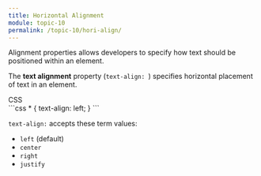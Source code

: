 ```yaml
---
title: Horizontal Alignment
module: topic-10
permalink: /topic-10/hori-align/
---
```


<div class="divider-heading"></div>

Alignment properties allows developers to specify how text should be positioned within an element.

The **text alignment** property (`text-align: `) specifies horizontal placement of text in an element.

<div class="code-heading">
  <span class="css">CSS</span>
</div>
```css
* {
  text-align: left;
}
```

`text-align:` accepts these term values:

- `left` (default)
- `center`
- `right`
- `justify`

<div class="codepen-embed">
  <p data-height="600" data-theme-id="30567" data-slug-hash="JjKExdq" data-default-tab="css,result" data-user="retrog4m3r" data-embed-version="2" data-pen-title="Alignment" class="codepen"></p>
</div>
